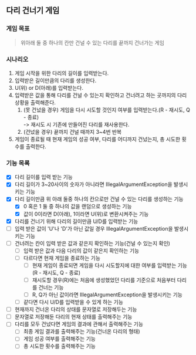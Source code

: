 ## 다리 건너기 게임

### 게임 목표

> 위아래 둘 중 하나의 칸만 건널 수 있는 다리를 끝까지 건너가는 게임

### 시나리오

1. 게임 시작을 위한 다리의 길이를 입력받는다.
2. 입력받은 길이만큼의 다리를 생성한다.
3. U(위) or D(아래)를 입력받는다.
4. 입력받은 값을 통해 다리를 건널 수 있는지 확인하고 건너려고 하는 곳까지의 다리상황을 출력해준다.
   1. (못 건넜을 경우) 게임을 다시 시도할 것인지 여부를 입력받는다.(R - 재시도, Q - 종료)<br> -> 재시도 시 기존에 만들어진 다리를 재사용한다.
   2. (건넜을 경우) 끝까지 건널 때까지 3~4번 반복
5. 게임이 종료될 때 현재 게임의 성공 여부, 다리를 어디까지 건넜는지, 총 시도한 횟수를 출력한다.

### 기능 목록

- [x] 다리 길이를 입력 받는 기능
- [x] 다리 길이가 3~20사이의 숫자가 아니라면 IllegalArgumentException을 발생시키는 기능
- [x] 다리 길이만큼 위 아래 둘중 하나의 칸으로만 건널 수 있는 다리를 생성하는 기능
  - [x] 0 혹은 1 둘 중 하나의 값을 랜덤으로 생성하는 기능
  - [x] 값이 0이라면 D(아래), 1이라면 U(위)로 변환시켜주는 기능
- [x] 다리를 건너기 위해 다리의 길이만큼 U/D를 입력받는 기능
- [ ] 입력 받은 값이 'U'나 'D'가 아닌 값일 경우 IllegalArgumentException을 발생시키는 기능
- [ ] 건너려는 칸이 입력 받은 값과 같은지 확인하는 기능(건널 수 있는지 확인)
  - [ ] 입력 받은 값과 다음 다리의 값이 같은지 확인하는 기능
  - [ ] 다르다면 현재 게임을 종료하는 기능
    - [ ] 현재 게임이 종료되면 게임을 다시 시도할지에 대한 여부를 입력받는 기능(R - 재시도, Q - 종료)
    - [ ] 재시도할 경우(R)에는 처음에 생성했었던 다리를 기준으로 처음부터 다리를 건너는 기능 
    - [ ] R, Q가 아닌 값이라면 IllegalArgumentException을 발생시키는 기능
  - [ ] 같다면 다시 U/D를 입력받을 수 있게 하는 기능
- [ ] 현재까지 건너온 다리의 상태를 문자열로 저장해두는 기능
- [ ] 문자열로 저장해둔 다리의 현재 상태를 출력해주는 기능
- [ ] 다리를 모두 건넜다면 게임의 결과에 관해서 출력해주는 기능
  - [ ] 최종 게임 결과를 출력해주는 기능(건너온 다리의 형태) 
  - [ ] 게임 성공 여부를 출력해주는 기능
  - [ ] 총 시도한 횟수를 출력해주는 기능
